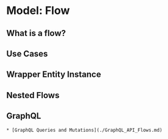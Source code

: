 # Model: Flow

## What is a flow?

## Use Cases

## Wrapper Entity Instance

## Nested Flows

## GraphQL

```admonish tip "GraphQL"
* [GraphQL Queries and Mutations](./GraphQL_API_Flows.md)
```
